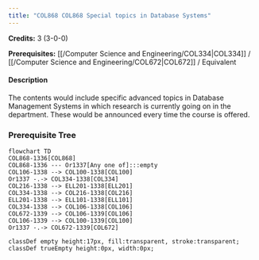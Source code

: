 ```yaml
---
title: "COL868 COL868 Special topics in Database Systems"
---
```

**Credits:** 3 (3-0-0)

**Prerequisites:** [[/Computer Science and Engineering/COL334|COL334]] / [[/Computer Science and Engineering/COL672|COL672]] / Equivalent

#### Description
The contents would include specific advanced topics in Database Management Systems in which research is currently going on in the department. These would be announced every time the course is offered.

### Prerequisite Tree

```mermaid
flowchart TD
COL868-1336[COL868]
COL868-1336 --- Or1337[Any one of]:::empty
COL106-1338 --> COL100-1338[COL100]
Or1337 -.-> COL334-1338[COL334]
COL216-1338 --> ELL201-1338[ELL201]
COL334-1338 --> COL216-1338[COL216]
ELL201-1338 --> ELL101-1338[ELL101]
COL334-1338 --> COL106-1338[COL106]
COL672-1339 --> COL106-1339[COL106]
COL106-1339 --> COL100-1339[COL100]
Or1337 -.-> COL672-1339[COL672]

classDef empty height:17px, fill:transparent, stroke:transparent;
classDef trueEmpty height:0px, width:0px;
```